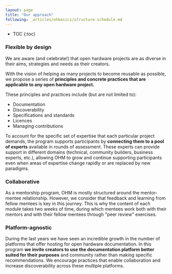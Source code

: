 ```yaml
---
layout: page
title: "Our approach"
following: _articles/ohbasics/structure-schedule.md
---
```

* TOC
{:toc}

### Flexible by design
We are aware (and celebrate!) that open hardware projects are as diverse in their aims, strategies and needs as their creators. 

With the vision of helping as many projects to become reusable as possible, we propose a series of <strong>principles and concrete practices that are applicable to any open hardware project.</strong> 

These principles and practices include (but are not limited to):
- Documentation
- Discoverability
- Specifications and standards
- Licences
- Managing contributions

To account for the specific set of expertise that each particular project demands, the program supports participants by **connecting them to a pool of experts** available in rounds of assessment. These experts can provide support in different domains (technical, community builders, business experts, etc.), allowing OHM to grow and continue supporting participants even when areas of expertise change rapidly or are replaced by new paradigms.

### Collaborative

As a mentorship program, OHM is mostly structured around the mentor-mentee relationship. However, we consider that feedback and learning from fellow mentees is key in this journey. This is why the content of each module takes two weeks of time, during which mentees work both with their mentors and with their fellow mentees through "peer review" exercises. 


### Platform-agnostic

During the last years we have seen an incredible growth in the number of platforms that offer hosting for open hardware documentation. In this program **we invite creators to use the documentation platform better suited for their purposes** and community rather than making specific recommendations. We encourage practices that enable collaboration and increase discoverability across these multiple platforms.
